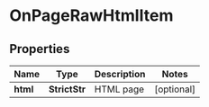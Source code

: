 # OnPageRawHtmlItem


## Properties

| Name | Type | Description | Notes |
|------------ | ------------- | ------------- | -------------|
**html** | **StrictStr** | HTML page |[optional]|